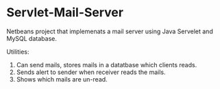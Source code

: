 # Servlet-Mail-Server
Netbeans project that implemenats a mail server using Java Servelet and MySQL database.

Utilities:
1. Can send mails, stores mails in a datatbase which clients reads.
2. Sends alert to sender when receiver reads the mails.
3. Shows which mails are un-read.
